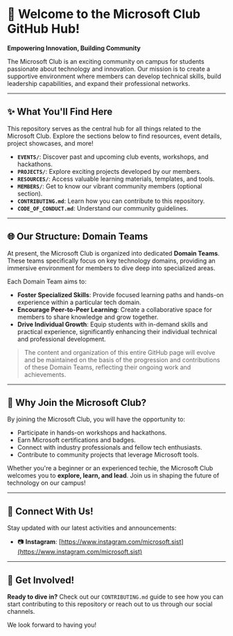 # 🚀 Welcome to the Microsoft Club GitHub Hub!
**Empowering Innovation, Building Community**

The Microsoft Club is an exciting community on campus for students passionate about technology and innovation. Our mission is to create a supportive environment where members can develop technical skills, build leadership capabilities, and expand their professional networks.

---

## ✨ What You'll Find Here

This repository serves as the central hub for all things related to the Microsoft Club. Explore the sections below to find resources, event details, project showcases, and more!

- **`EVENTS/`**: Discover past and upcoming club events, workshops, and hackathons.  
- **`PROJECTS/`**: Explore exciting projects developed by our members.  
- **`RESOURCES/`**: Access valuable learning materials, templates, and tools.  
- **`MEMBERS/`**: Get to know our vibrant community members (optional section).  
- **`CONTRIBUTING.md`**: Learn how you can contribute to this repository.  
- **`CODE_OF_CONDUCT.md`**: Understand our community guidelines.  

---

## 🌐 Our Structure: Domain Teams

At present, the Microsoft Club is organized into dedicated **Domain Teams**. These teams specifically focus on key technology domains, providing an immersive environment for members to dive deep into specialized areas.

Each Domain Team aims to:

- **Foster Specialized Skills**: Provide focused learning paths and hands-on experience within a particular tech domain.
- **Encourage Peer-to-Peer Learning**: Create a collaborative space for members to share knowledge and grow together.
- **Drive Individual Growth**: Equip students with in-demand skills and practical experience, significantly enhancing their individual technical and professional development.

> The content and organization of this entire GitHub page will evolve and be maintained on the basis of the progression and contributions of these Domain Teams, reflecting their ongoing work and achievements.

---

## 🌟 Why Join the Microsoft Club?

By joining the Microsoft Club, you will have the opportunity to:

- Participate in hands-on workshops and hackathons.
- Earn Microsoft certifications and badges.
- Connect with industry professionals and fellow tech enthusiasts.
- Contribute to community projects that leverage Microsoft tools.

Whether you're a beginner or an experienced techie, the Microsoft Club welcomes you to **explore, learn, and lead**. Join us in shaping the future of technology on our campus!

---

## 🔗 Connect With Us!

Stay updated with our latest activities and announcements:

- 📷 **Instagram**: [https://www.instagram.com/microsoft.sist](https://www.instagram.com/microsoft.sist)

---

## 🤝 Get Involved!

**Ready to dive in?** Check out our `CONTRIBUTING.md` guide to see how you can start contributing to this repository or reach out to us through our social channels.

We look forward to having you!
